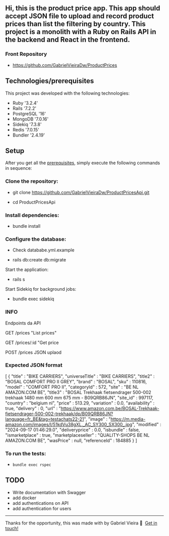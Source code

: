 ## Hi, this is the product price app. This app should accept JSON file to upload and record product prices than list the filtering by country. This project is a monolith with a Ruby on Rails API in the backend and React in the frontend.

### Front Repository
* https://github.com/GabrielVieiraDw/ProductPrices

## Technologies/prerequisites

This project was developed with the following technologies:

* Ruby '3.2.4'
* Rails '7.2.2'
* PostgreSQL '16'
* MongoDB '7.0.16'
* Sidekiq '7.3.8'
* Redis  '7.0.15'
* Bundler '2.4.19'

## Setup

After you get all the [prerequisites](#prerequisites), simply execute the following commands in sequence:

### Clone the repository:

* git clone https://github.com/GabrielVieiraDw/ProductPricesApi.git

* cd ProductPricesApi

### Install dependencies:

* bundle install

### Configure the database:

* Check datababe.yml.example

* rails db:create db:migrate

Start the application:

* rails s

Start Sidekiq for background jobs:

* bundle exec sidekiq

### INFO

Endpoints da API

GET /prices "List prices"

GET /prices/:id "Get price

POST /prices JSON uplaod

### Expected JSON format

[ {
  "title" : "BIKE CARRIERS",
  "universeTitle" : "BIKE CARRIERS",
  "title2" : "BOSAL COMFORT PRO II GREY",
  "brand" : "BOSAL",
  "sku" : 110816,
  "model" : "COMFORT PRO II",
  "categoryId" : 572,
  "site" : "BE NL AMAZON.COM BE",
  "title3" : "BOSAL Trekhaak fietsendrager 500-002 trekhaak 1480 mm 600 mm 675 mm - B09QRB86JN",
  "site_id" : 997117,
  "country" : "belgium nl",
  "price" : 513.29,
  "variation" : 0.0,
  "availability" : true,
  "delivery" : 0,
  "url" : "https://www.amazon.com.be/BOSAL-Trekhaak-fietsendrager-500-002-trekhaak/dp/B09QRB86JN?language=fr_BE&tag=testachats22-21",
  "image" : "https://m.media-amazon.com/images/I/51kdVu38gXL._AC_SY300_SX300_.jpg",
  "modified" : "2024-09-17 01:46:29.0",
  "deliveryprice" : 0.0,
  "isbundle" : false,
  "ismarketplace" : true,
  "marketplaceseller" : "QUALITY-SHOPS BE NL AMAZON.COM BE",
  "wasPrice" : null,
  "referenceId" : 184885
} ]

### To run the tests:

- `bundle exec rspec`

## TODO

- Write documentation with Swagger
- add docker
- add authentications on API
- add authentication for users

---
Thanks for the opportunity, this was made with by Gabriel Vieira :wave:&nbsp; [Get in touch!](https://www.linkedin.com/in/gevvieira/)
